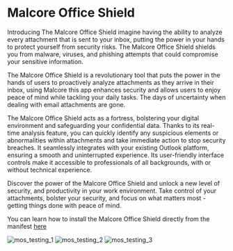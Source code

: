 # Malcore Office Shield

Introducing The Malcore Office Shield imagine having the ability to analyze every attachment that is sent to your inbox, putting the power in your hands to protect yourself from security risks. The Malcore Office Shield shields you from malware, viruses, and phishing attempts that could compromise your sensitive information.

The Malcore Office Shield is a revolutionary tool that puts the power in the hands of users to proactively analyze attachments as they arrive in their inbox, using Malcore this app enhances security and allows users to enjoy peace of mind while tackling your daily tasks. The days of uncertainty when dealing with email attachments are gone. 

The Malcore Office Shield acts as a fortress, bolstering your digital environment and safeguarding your confidential data. Thanks to its real-time analysis feature, you can quickly identify any suspicious elements or abnormalities within attachments and take immediate action to stop security breaches. It seamlessly integrates with your existing Outlook platform, ensuring a smooth and uninterrupted experience. Its user-friendly interface controls make it accessible to professionals of all backgrounds, with or without technical experience.

Discover the power of the Malcore Office Shield and unlock a new level of security, and productivity in your work environment. Take control of your attachments, bolster your security, and focus on what matters most - getting things done with peace of mind.

You can learn how to install the Malcore Office Shield directly from the manifest [here](https://support.malcore.io/hc/en-au/articles/20516283231641-Malcore-Office-Shield#h_01H5ARWWVAWTK7YBY10RS9F33Y)


![mos_testing_1](https://github.com/Internet-2-0/Malcore-Office-Shield-Releases/assets/14183473/be743497-736c-41ab-9af4-1d98406c11ae)
![mos_testing_2](https://github.com/Internet-2-0/Malcore-Office-Shield-Releases/assets/14183473/5b669620-0d7b-4ecb-847a-d26058d902e8)
![mos_testing_3](https://github.com/Internet-2-0/Malcore-Office-Shield-Releases/assets/14183473/fe13f145-ef36-4e92-9c52-9688af21b6ac)
